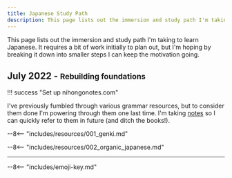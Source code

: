 ```yaml
---
title: Japanese Study Path
description: This page lists out the immersion and study path I'm taking to learn Japanese.
---
```


This page lists out the immersion and study path I'm taking to learn Japanese. It requires a bit of work initially to plan out, but I'm hoping by breaking it down into smaller steps I can keep the motivation going.

## July 2022 - <small>Rebuilding foundations</small>

!!! success "Set up nihongonotes.com"

<!-- ???+ success "Immersion"

    I started logging immersion towards the end of July

    | Date      | Description                          |
    | ----------- | ------------------------------------ |
    | 26/07/2022 | ペッパピッグ - 泥の水たまり</a> :relaxed: | -->

I've previously fumbled through various grammar resources, but to consider them done I'm powering through them one last time. I'm taking [notes](/notes/grammar) so I can quickly refer to them in future (and ditch the books!).

--8<-- "includes/resources/001_genki.md"

--8<-- "includes/resources/002_organic_japanese.md"

<hr>

--8<-- "includes/emoji-key.md"